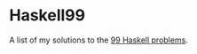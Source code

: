 # Haskell99
A list of my solutions to the [99 Haskell problems](https://wiki.haskell.org/H-99:_Ninety-Nine_Haskell_Problems).
